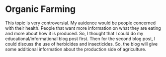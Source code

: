 # Organic Farming

This topic is very controversial. My auidence would be people concerned with their health. People that want more information on what they are eating and more about how it is produced. So, I thought that I could do my educational/informational blog post first. Then for the second blog post, I could discuss the use of herbicides and insecticides. So, the blog will give some additional information about the production side of agriculture. 
